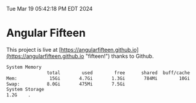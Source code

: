 Tue Mar 19 05:42:18 PM EDT 2024

# Angular Fifteen


This project is live at [https://angularfifteen.github.io](https://angularfifteen.github.io "fifteen!") thanks to Github.

```bash
System Memory
               total        used        free      shared  buff/cache   available
Mem:            15Gi       4.7Gi       1.3Gi       784Mi        10Gi        10Gi
Swap:          8.0Gi       475Mi       7.5Gi
System Storage
1.2G	.
